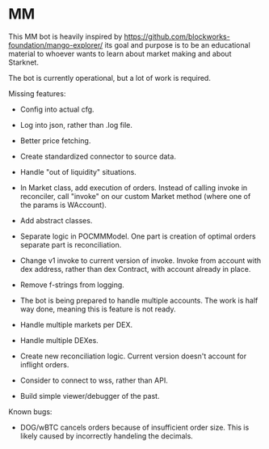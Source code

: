 # MM

This MM bot is heavily inspired by https://github.com/blockworks-foundation/mango-explorer/
its goal and purpose is to be an educational material to whoever wants to learn about market making
and about Starknet.

The bot is currently operational, but a lot of work is required.

Missing features:
- Config into actual cfg.
- Log into json, rather than .log file.
- Better price fetching.
- Create standardized connector to source data.
- Handle "out of liquidity" situations.

- In Market class, add execution of orders. Instead of calling invoke in reconciler, call "invoke" on our custom Market method (where one of the params is WAccount).
- Add abstract classes.
- Separate logic in POCMMModel. One part is creation of optimal orders separate part is reconciliation.
- Change v1 invoke to current version of invoke. Invoke from account with dex address, rather than dex Contract, with account already in place.
- Remove f-strings from logging.

- The bot is being prepared to handle multiple accounts. The work is half way done, meaning this is feature is not ready.
- Handle multiple markets per DEX.
- Handle multiple DEXes.

- Create new reconciliation logic. Current version doesn't account for inflight orders.
- Consider to connect to wss, rather than API.
- Build simple viewer/debugger of the past.

Known bugs:
- DOG/wBTC cancels orders because of insufficient order size. This is likely caused by incorrectly handeling the decimals.
